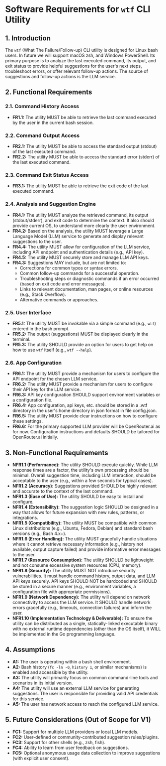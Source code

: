 # Software Requirements for `wtf` CLI Utility

## 1. Introduction

The `wtf` (What The Failure/Follow-up) CLI utility is designed for Linux bash users. In future we will support macOS zsh, and Windows PowerShell. Its primary purpose is to analyze the last executed command, its output, and exit status to provide helpful suggestions for the user's next steps, troubleshoot errors, or offer relevant follow-up actions. The source of suggestions and follow-up actions is the LLM service.

## 2. Functional Requirements

### 2.1. Command History Access
*   **FR1.1:** The utility MUST be able to retrieve the last command executed by the user in the current bash session.

### 2.2. Command Output Access
*   **FR2.1:** The utility MUST be able to access the standard output (stdout) of the last executed command.
*   **FR2.2:** The utility MUST be able to access the standard error (stderr) of the last executed command.

### 2.3. Command Exit Status Access
*   **FR3.1:** The utility MUST be able to retrieve the exit code of the last executed command.

### 2.4. Analysis and Suggestion Engine
*   **FR4.1:** The utility MUST analyze the retrieved command, its output (stdout/stderr), and exit code to determine the context. It also should provide current OS, to understand more clearly the user environment.
*   **FR4.2:** Based on the analysis, the utility MUST leverage a Large Language Model (LLM) service to generate and display relevant suggestions to the user.
*   **FR4.4:** The utility MUST allow for configuration of the LLM service, including API endpoint and authentication details (e.g., API key).
*   **FR4.5:** The utility MUST securely store and manage LLM API keys.
*   **FR4.3:** Suggestions MAY include, but are not limited to:
    *   Corrections for common typos or syntax errors.
    *   Common follow-up commands for a successful operation.
    *   Troubleshooting steps or diagnostic commands if an error occurred (based on exit code and error messages).
    *   Links to relevant documentation, man pages, or online resources (e.g., Stack Overflow).
    *   Alternative commands or approaches.

### 2.5. User Interface
*   **FR5.1:** The utility MUST be invokable via a simple command (e.g., `wtf`) entered in the bash prompt.
*   **FR5.2:** The output (suggestions) MUST be displayed clearly in the terminal.
*   **FR5.3:** The utility SHOULD provide an option for users to get help on how to use `wtf` itself (e.g., `wtf --help`).

### 2.6. App Configuration
*   **FR6.1:** The utility MUST provide a mechanism for users to configure the API endpoint for the chosen LLM service.
*   **FR6.2:** The utility MUST provide a mechanism for users to configure their API key for the LLM service.
*   **FR6.3:** API key configuration SHOULD support environment variables or a configuration file.
*   **FR6.4:** App configuration, api keys, etc. should be stored in a .wtf directory in the user's home directory in json format in file config.json.
*   **FR6.5:** The utility MUST provide clear instructions on how to configure these settings.
*   **FR6.6:** For the primary supported LLM provider will be OpenRouter.ai as for now. Configuration instructions and defaults SHOULD be tailored for OpenRouter.ai initially.

## 3. Non-Functional Requirements

*   **NFR1.1 (Performance):** The utility SHOULD execute quickly. While LLM response times are a factor, the utility's own processing should be minimal. Overall suggestion time, including LLM interaction, should be acceptable to the user (e.g., within a few seconds for typical cases).
*   **NFR1.2 (Accuracy):** Suggestions provided SHOULD be highly relevant and accurate to the context of the last command.
*   **NFR1.3 (Ease of Use):** The utility SHOULD be easy to install and configure.
*   **NFR1.4 (Extensibility):** The suggestion logic SHOULD be designed in a way that allows for future expansion with new rules, patterns, or integrations.
*   **NFR1.5 (Compatibility):** The utility MUST be compatible with common Linux distributions (e.g., Ubuntu, Fedora, Debian) and standard bash versions (e.g., Bash 4.x+).
*   **NFR1.6 (Error Handling):** The utility MUST gracefully handle situations where it cannot retrieve necessary information (e.g., history not available, output capture failed) and provide informative error messages to the user.
*   **NFR1.7 (Resource Consumption):** The utility SHOULD be lightweight and not consume excessive system resources (CPU, memory).
*   **NFR1.8 (Security):** The utility MUST NOT introduce security vulnerabilities. It must handle command history, output data, and LLM API keys securely. API keys SHOULD NOT be hardcoded and SHOULD be stored in a secure manner (e.g., environment variables, a configuration file with appropriate permissions).
*   **NFR1.9 (Network Dependency):** The utility will depend on network connectivity to access the LLM service. It SHOULD handle network errors gracefully (e.g., timeouts, connection failures) and inform the user.
*   **NFR1.10 (Implementation Technology & Deliverable):** To ensure the utility can be distributed as a single, statically-linked executable binary with no external runtime dependencies (other than the OS itself), it WILL be implemented in the Go programming language.

## 4. Assumptions

*   **A1:** The user is operating within a bash shell environment.
*   **A2:** Bash history (`fc -ln -0`, `history 1`, or similar mechanisms) is enabled and accessible by the utility.
*   **A3:** The utility will primarily focus on common command-line tools and scenarios in its initial version.
*   **A4:** The utility will use an external LLM service for generating suggestions. The user is responsible for providing valid API credentials for this service.
*   **A5:** The user has network access to reach the configured LLM service.

## 5. Future Considerations (Out of Scope for V1)

*   **FC1:** Support for multiple LLM providers or local LLM models.
*   **FC2:** User-defined or community-contributed suggestion rules/plugins.
*   **FC3:** Support for other shells (e.g., zsh, fish).
*   **FC4:** Ability to learn from user feedback on suggestions.
*   **FC5:** Optional anonymous usage data collection to improve suggestions (with explicit user consent).
